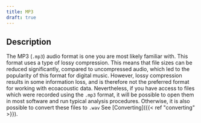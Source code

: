 ```yaml
---
title: MP3
draft: true
---
```


## Description

The MP3 (`.mp3`) audio format is one you are most likely familiar with. This
format uses a type of lossy compression. This means that file sizes can be
reduced significantly, compared to uncompressed audio, which led to the
popularity of this format for digital music. However, lossy compression results
in some information loss, and is therefore not the preferred format for working
with ecoacoustic data. Nevertheless, if you have access to files which were
recorded using the `.mp3` format, it will be possible to open them in most
software and run typical analysis procedures. Otherwise, it is also possible to
convert these files to `.wav` See [Converting]({{< ref "converting" >}}). 
